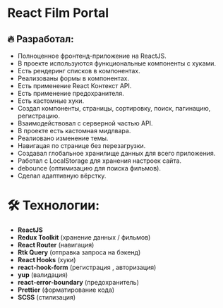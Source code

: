 # React Film Portal 

## 🔥 Разработал:
- Полноценное фронтенд-приложение на ReactJS.
- В проекте используются функциональные компоненты c хуками.
- Есть рендеринг списков в компонентах.
- Реализованы формы в компонентах.
- Есть применение React Контекст API.
- Есть применение предохранителя.
- Есть кастомные хуки. 
- Создал компоненты, страницы, сортировку, поиск, пагинацию, регистрацию.
- Взаимодействовал с серверной частью API.
- В проекте есть кастомная мидлвара.
- Реалиовано изменение темы.  
- Навигацая по странице без перезагрузки.
- Создавал глобальное хранилище данных для всего приложения.
- Работал с LocalStorage для хранения настроек сайта.
- debounce (оптимизацию для поиска фильмов).
- Сделал адаптивную вёрстку.

# 🛠 Технологии:

- **ReactJS**
- **Redux Toolkit** (хранение данных / фильмов)
- **React Router** (навигация)
- **Rtk Query** (отправка запроса на бэкенд)
- **React Hooks** (хуки)
- **react-hook-form** (регистрация , авторизация)
- **yup** (валидация)
- **react-error-boundary** (предохранитель)
- **Prettier** (форматирование кода)
- **SCSS** (стилизация)